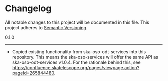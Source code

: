 Changelog
==========

All notable changes to this project will be documented in this file.
This project adheres to [Semantic Versioning](http://semver.org/).

0.1.0

*****

* Copied existing functionality from ska-oso-odt-services into this repository. This means the ska-oso-services will offer the same API as ska-oso-odt-services v1.0.4. For the rationale behind this, see https://confluence.skatelescope.org/pages/viewpage.action?pageId=265844480.